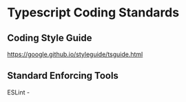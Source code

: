 # Typescript Coding Standards

## Coding Style Guide

https://google.github.io/styleguide/tsguide.html

## Standard Enforcing Tools

ESLint - 
